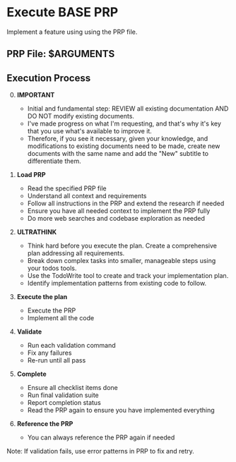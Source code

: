 # Execute BASE PRP

Implement a feature using using the PRP file.

## PRP File: $ARGUMENTS

## Execution Process
0. **IMPORTANT**
   - Initial and fundamental step: REVIEW all existing documentation AND DO NOT modify existing documents.
   - I've made progress on what I'm requesting, and that's why it's key that you use what's available to improve it.
   - Therefore, if you see it necessary, given your knowledge, and modifications to existing documents need to be made, create new documents with the same name and add the "New" subtitle to differentiate them.
   
1. **Load PRP**
   - Read the specified PRP file
   - Understand all context and requirements
   - Follow all instructions in the PRP and extend the research if needed
   - Ensure you have all needed context to implement the PRP fully
   - Do more web searches and codebase exploration as needed

2. **ULTRATHINK**
   - Think hard before you execute the plan. Create a comprehensive plan addressing all requirements.
   - Break down complex tasks into smaller, manageable steps using your todos tools.
   - Use the TodoWrite tool to create and track your implementation plan.
   - Identify implementation patterns from existing code to follow.

3. **Execute the plan**
   - Execute the PRP
   - Implement all the code

4. **Validate**
   - Run each validation command
   - Fix any failures
   - Re-run until all pass

5. **Complete**
   - Ensure all checklist items done
   - Run final validation suite
   - Report completion status
   - Read the PRP again to ensure you have implemented everything

6. **Reference the PRP**
   - You can always reference the PRP again if needed

Note: If validation fails, use error patterns in PRP to fix and retry.
